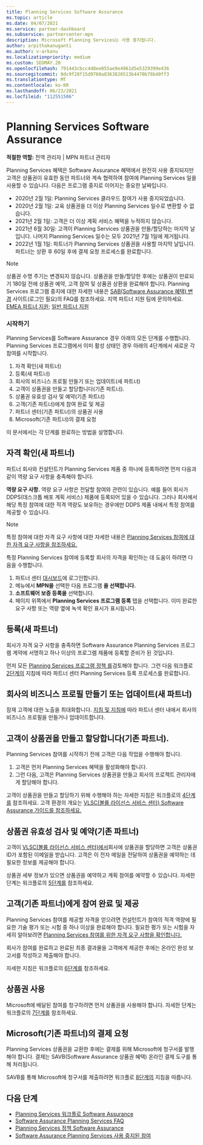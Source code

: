 ```yaml
---
title: Planning Services Software Assurance
ms.topic: article
ms.date: 04/07/2021
ms.service: partner-dashboard
ms.subservice: partnercenter-mpn
description: Microsoft Planning Services는 사용 중지됩니다.
author: arpithakanuganti
ms.author: v-arkanu
ms.localizationpriority: medium
ms.custom: SEOMAY.20
ms.openlocfilehash: 791443cbcc4d8ee055ae9e4961d5e5329399e436
ms.sourcegitcommit: 8dc9f28f15d9760a8363826513b4470b76b40ff3
ms.translationtype: MT
ms.contentlocale: ko-KR
ms.lasthandoff: 06/23/2021
ms.locfileid: "112551506"
---
```

# <a name="software-assurance-planning-services-retirement"></a>Planning Services Software Assurance

**적절한 역할:** 전역 관리자 | MPN 파트너 관리자


Planning Services 혜택은 Software Assurance 혜택에서 완전히 사용 중지되지만 고객은 상품권이 유효한 동안 파트너와 계속 협력하여 참여에 Planning Services 일을 사용할 수 있습니다. 다음은 프로그램 중지로 이어지는 중요한 날짜입니다. 

- 2020년 2월 1일: Planning Services 클라우드 참여가 사용 중지되었습니다.  
- 2020년 2월 1일: 교육 상품권을 더 이상 Planning Services 일수로 변환할 수 없습니다.  
- 2021년 2월 1일: 고객은 더 이상 계획 서비스 혜택을 누적하지 않습니다. 
- 2021년 6월 30일: 고객이 Planning Services 상품권을 만들/할당하는 마지막 날입니다. 나머지 Planning Services 일수는 모두 2021년 7월 1일에 제거됩니다.
- 2022년 1월 1일: 파트너가 Planning Services 상품권을 사용할 마지막 날입니다. 파트너는 상환 후 60일 후에 결제 요청 프로세스를 완료합니다.  

>[!NOTE]
>상품권 수명 주기는 변경되지 않습니다. 상품권을 만들/할당한 후에는 상품권이 만료되기 180일 전에 상품권 예약, 고객 참여 및 상품권 상환을 완료해야 합니다.  Planning Services 프로그램 중지에 대한 자세한 내용은 [SAB(Software Assurance 혜택) 변경](https://partner.microsoft.com/resources/collection/software-assurance-benefit-changes#/) 사이트(로그인 필요)의 FAQ를 참조하세요.  지역 파트너 지원 팀에 문의하세요. [EMEA 파트너 지원](mailto:savoucher@msdirectservices.com); [일반 파트너 지원](https://partner.microsoft.com/dashboard/support/servicerequests)


### <a name="get-started"></a>시작하기

Planning Services를 Software Assurance 경우 아래의 모든 단계를 수행합니다. Planning Services 프로그램에서 이미 활성 상태인 경우 아래의 4단계에서 새로운 각 참여를 시작합니다.

1. 자격 확인(새 파트너)
2. 등록(새 파트너)
3. 회사의 비즈니스 프로필 만들기 또는 업데이트(새 파트너)
4. 고객이 상품권을 만들고 할당합니다(기존 파트너).
5. 상품권 유효성 검사 및 예약(기존 파트너)
6. 고객(기존 파트너)에게 참여 완료 및 제공
7. 파트너 센터(기존 파트너)의 상품권 사용
8. Microsoft(기존 파트너)의 결제 요청

이 문서에서는 각 단계를 완료하는 방법을 설명합니다.

## <a name="verify-eligibility-new-partners"></a>자격 확인(새 파트너)

파트너 회사와 컨설턴트가 Planning Services 제품 중 하나에 등록하려면 먼저 다음과 같이 역량 요구 사항을 충족해야 합니다.

**역량 요구 사항.** 역량 요구 사항은 전달할 참여와 관련이 있습니다. 예를 들어 회사가 DDPS(데스크톱 배포 계획 서비스) 제품에 등록되어 있을 수 있습니다. 그러나 회사에서 해당 특정 참여에 대한 적격 역량도 보유하는 경우에만 DDPS 제품 내에서 특정 참여를 제공할 수 있습니다.

>[!NOTE]
> 특정 참여에 대한 자격 요구 사항에 대한 자세한 내용은 [Planning Services 참여에 대한 자격 요구 사항을 참조하세요.](software-assurance-dps-requirements.md)

특정 Planning Services 참여에 등록할 회사의 자격을 확인하는 데 도움이 하려면 다음을 수행합니다.

1. 파트너 센터 [대시보드](https://partner.microsoft.com/dashboard/home)에 로그인합니다.
2. 메뉴에서 **MPN을** 선택한 다음 프로그램 **을 선택합니다.**
3. **소프트웨어 보증 등록을** 선택합니다.
4. 페이지 위쪽에서 **Planning Services 프로그램 등록** 탭을 선택합니다. 이미 완료한 요구 사항 또는 역량 옆에 녹색 확인 표시가 표시됩니다.

## <a name="enroll-new-partners"></a>등록(새 파트너)

회사가 자격 요구 사항을 충족하면 Software Assurance Planning Services 프로그램 계약에 서명하고 하나 이상의 프로그램 제품에 등록할 준비가 된 것입니다.

먼저 모든 [Planning Services 프로그램 정책 를](https://go.microsoft.com/fwlink/?linkid=2115984)검토해야 합니다. 그런 다음 워크플로 [2단계의](https://go.microsoft.com/fwlink/?linkid=2115983) 지침에 따라 파트너 센터 Planning Services 등록 프로세스를 완료합니다.


## <a name="create-or-update-your-companys-business-profile-new-partners"></a>회사의 비즈니스 프로필 만들기 또는 업데이트(새 파트너)

잠재 고객에 대한 노출을 최대화합니다. [지침 및 지침에](create-a-marketing-profile.md) 따라 파트너 센터 내에서 회사의 비즈니스 프로필을 만들거나 업데이트합니다.

## <a name="customer-creates-and-assigns-voucher-existing-partners"></a>고객이 상품권을 만들고 할당합니다(기존 파트너).

Planning Services 참여를 시작하기 전에 고객은 다음 작업을 수행해야 합니다.

1. 고객은 먼저 Planning Services 혜택을 활성화해야 합니다.
2. 그런 다음, 고객은 Planning Services 상품권을 만들고 회사의 프로젝트 관리자에게 할당해야 합니다.

고객이 상품권을 만들고 할당하기 위해 수행해야 하는 자세한 지침은 워크플로의 [4단계를](https://go.microsoft.com/fwlink/?linkid=2115983) 참조하세요. 고객 환경의 개요는 [VLSC(볼륨 라이선스 서비스 센터) Software Assurance 가이드를 참조하세요.](https://download.microsoft.com/download/A/7/D/A7D04694-1B1E-4B18-918F-0EDCD43BA2E5/VLSC-Software-Assurance-Guide_en-US.pdf)

## <a name="validate-and-reserve-voucher-existing-partners"></a>상품권 유효성 검사 및 예약(기존 파트너)

고객이 [VLSC(볼륨 라이선스 서비스 센터)에서](https://www.microsoft.com/Licensing/servicecenter/default.aspx)회사에 상품권을 할당하면 고객은 상품권 ID가 포함된 이메일을 받습니다. 고객은 이 전자 메일을 전달하여 상품권을 예약하는 데 필요한 정보를 제공해야 합니다.

상품권 세부 정보가 있으면 상품권을 예약하고 계획 참여를 예약할 수 있습니다. 자세한 단계는 워크플로의 [5단계를](https://go.microsoft.com/fwlink/?linkid=2115983) 참조하세요.

## <a name="complete-engagement-and-provide-deliverables-to-your-customer-existing-partners"></a>고객(기존 파트너)에게 참여 완료 및 제공

Planning Services 참여를 제공할 자격을 얻으려면 컨설턴트가 참여의 적격 역량에 필요한 기술 평가 또는 시험 중 하나 이상을 완료해야 합니다. 필요한 평가 또는 시험을 자세히 알아보려면 [Planning Services 참여를 위한 자격 요구 사항을 확인합니다.](software-assurance-dps-requirements.md)

회사가 참여를 완료하고 완료된 최종 결과물을 고객에게 제공한 후에는 온라인 완성 보고서를 작성하고 제출해야 합니다.

자세한 지침은 워크플로의 [6단계를](https://go.microsoft.com/fwlink/?linkid=2115983) 참조하세요.

## <a name="redeem-voucher"></a>상품권 사용

Microsoft에 배달된 참여를 청구하려면 먼저 상품권을 사용해야 합니다. 자세한 단계는 워크플로의 [7단계를](https://go.microsoft.com/fwlink/?linkid=2115983) 참조하세요.

## <a name="request-payment-from-microsoft-existing-partners"></a>Microsoft(기존 파트너)의 결제 요청

Planning Services 상품권을 교환한 후에는 결제를 위해 Microsoft에 청구서를 발행해야 합니다. 결제는 SAVB(Software Assurance 상품권 혜택) 온라인 결제 도구를 통해 처리됩니다.

SAVB를 통해 Microsoft에 청구서를 제출하려면 워크플로 [8단계의](https://go.microsoft.com/fwlink/?linkid=2115983) 지침을 따릅니다.

## <a name="next-steps"></a>다음 단계

- [Planning Services 워크플로 Software Assurance](https://go.microsoft.com/fwlink/?linkid=2115983)
- [Software Assurance Planning Services FAQ](https://go.microsoft.com/fwlink/?linkid=2116077)
- [Planning Services 정책 Software Assurance](https://go.microsoft.com/fwlink/?linkid=2115984)
- [Software Assurance Planning Services 사용 중지된 참여](https://query.prod.cms.rt.microsoft.com/cms/api/am/binary/RE4sln9)

